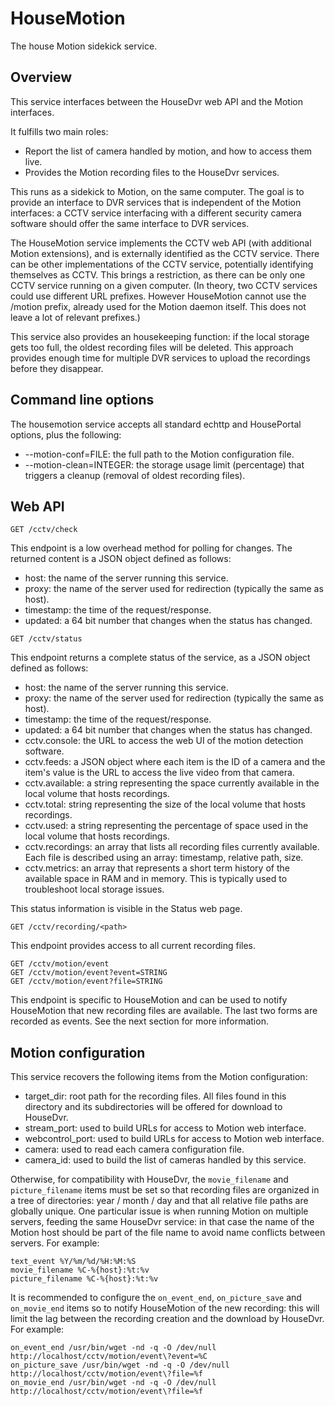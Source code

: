 # HouseMotion
The house Motion sidekick service.

## Overview

This service interfaces between the HouseDvr web API and the Motion interfaces.

It fulfills two main roles:
- Report the list of camera handled by motion, and how to access them live.
- Provides the Motion recording files to the HouseDvr services.

This runs as a sidekick to Motion, on the same computer. The goal is to provide an interface to DVR services that is independent of the Motion interfaces: a CCTV service interfacing with a different security camera software should offer the same interface to DVR services.

The HouseMotion service implements the CCTV web API (with additional Motion extensions), and is externally identified as the CCTV service. There can be other implementations of the CCTV service, potentially identifying themselves as CCTV. This brings a restriction, as there can be only one CCTV service running on a given computer. (In theory, two CCTV services could use different URL prefixes. However HouseMotion cannot use the /motion prefix, already used for the Motion daemon itself. This does not leave a lot of relevant prefixes.)

This service also provides an housekeeping function: if the local storage gets too full, the oldest recording files will be deleted. This approach provides enough time for multiple DVR services to upload the recordings before they disappear.

## Command line options

The housemotion service accepts all standard echttp and HousePortal options, plus the following:
* --motion-conf=FILE: the full path to the Motion configuration file.
* --motion-clean=INTEGER: the storage usage limit (percentage) that triggers a cleanup (removal of oldest recording files).

## Web API

```
GET /cctv/check
```

This endpoint is a low overhead method for polling for changes. The returned content is a JSON object defined as follows:
* host: the name of the server running this service.
* proxy: the name of the server used for redirection (typically the same as host).
* timestamp: the time of the request/response.
* updated: a 64 bit number that changes when the status has changed.

```
GET /cctv/status
```
This endpoint returns a complete status of the service, as a JSON object defined as follows:
* host: the name of the server running this service.
* proxy: the name of the server used for redirection (typically the same as host).
* timestamp: the time of the request/response.
* updated: a 64 bit number that changes when the status has changed.
* cctv.console: the URL to access the web UI of the motion detection software.
* cctv.feeds: a JSON object where each item is the ID of a camera and the item's value is the URL to access the live video from that camera.
* cctv.available: a string representing the space currently available in the local volume that hosts recordings.
* cctv.total:  string representing the size of the local volume that hosts recordings.
* cctv.used: a string representing the percentage of space used in the local volume that hosts recordings.
* cctv.recordings: an array that lists all recording files currently available. Each file is described using an array: timestamp, relative path, size.
* cctv.metrics: an array that represents a short term history of the available space in RAM and in memory. This is typically used to troubleshoot local storage issues.

This status information is visible in the Status web page.

```
GET /cctv/recording/<path>
```
This endpoint provides access to all current recording files.

```
GET /cctv/motion/event
GET /cctv/motion/event?event=STRING
GET /cctv/motion/event?file=STRING
```
This endpoint is specific to HouseMotion and can be used to notify HouseMotion that new recording files are available. The last two forms are recorded as events. See the next section for more information.

## Motion configuration

This service recovers the following items from the Motion configuration:
* target_dir: root path for the recording files. All files found in this directory and its subdirectories will be offered for download to HouseDvr.
* stream_port: used to build URLs for access to Motion web interface.
* webcontrol_port: used to build URLs for access to Motion web interface.
* camera: used to read each camera configuration file.
* camera_id: used to build the list of cameras handled by this service.

Otherwise, for compatibility with HouseDvr, the `movie_filename` and `picture_filename` items must be set so that recording files are organized in a tree of directories: year / month / day and that all relative file paths are globally unique. One particular issue is when running Motion on multiple servers, feeding the same HouseDvr service: in that case the name of the Motion host should be part of the file name to avoid name conflicts between servers. For example:

```
text_event %Y/%m/%d/%H:%M:%S
movie_filename %C-%{host}:%t:%v
picture_filename %C-%{host}:%t:%v
```
It is recommended to configure the `on_event_end`, `on_picture_save` and `on_movie_end` items so to notify HouseMotion of the new recording: this will limit the lag between the recording creation and the download by HouseDvr. For example:

```
on_event_end /usr/bin/wget -nd -q -O /dev/null http://localhost/cctv/motion/event\?event=%C
on_picture_save /usr/bin/wget -nd -q -O /dev/null http://localhost/cctv/motion/event\?file=%f
on_movie_end /usr/bin/wget -nd -q -O /dev/null http://localhost/cctv/motion/event\?file=%f
```

